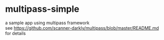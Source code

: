 # multipass-simple
a sample app using multipass framework  
see https://github.com/scanner-darkly/multipass/blob/master/README.md for details

